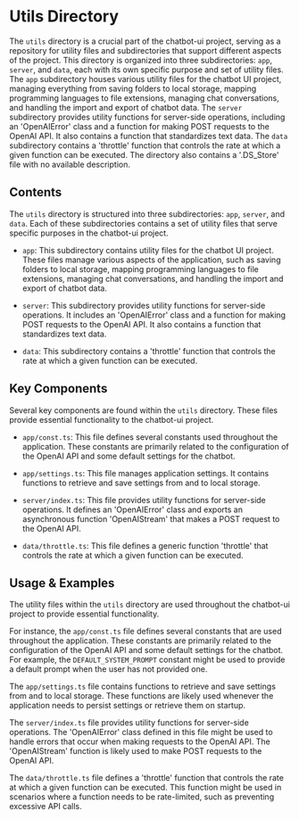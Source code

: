 
# Utils Directory

The `utils` directory is a crucial part of the chatbot-ui project, serving as a repository for utility files and subdirectories that support different aspects of the project. This directory is organized into three subdirectories: `app`, `server`, and `data`, each with its own specific purpose and set of utility files. The `app` subdirectory houses various utility files for the chatbot UI project, managing everything from saving folders to local storage, mapping programming languages to file extensions, managing chat conversations, and handling the import and export of chatbot data. The `server` subdirectory provides utility functions for server-side operations, including an 'OpenAIError' class and a function for making POST requests to the OpenAI API. It also contains a function that standardizes text data. The `data` subdirectory contains a 'throttle' function that controls the rate at which a given function can be executed. The directory also contains a '.DS_Store' file with no available description.

## Contents

The `utils` directory is structured into three subdirectories: `app`, `server`, and `data`. Each of these subdirectories contains a set of utility files that serve specific purposes in the chatbot-ui project.

- `app`: This subdirectory contains utility files for the chatbot UI project. These files manage various aspects of the application, such as saving folders to local storage, mapping programming languages to file extensions, managing chat conversations, and handling the import and export of chatbot data.

- `server`: This subdirectory provides utility functions for server-side operations. It includes an 'OpenAIError' class and a function for making POST requests to the OpenAI API. It also contains a function that standardizes text data.

- `data`: This subdirectory contains a 'throttle' function that controls the rate at which a given function can be executed.

## Key Components

Several key components are found within the `utils` directory. These files provide essential functionality to the chatbot-ui project.

- `app/const.ts`: This file defines several constants used throughout the application. These constants are primarily related to the configuration of the OpenAI API and some default settings for the chatbot.

- `app/settings.ts`: This file manages application settings. It contains functions to retrieve and save settings from and to local storage.

- `server/index.ts`: This file provides utility functions for server-side operations. It defines an 'OpenAIError' class and exports an asynchronous function 'OpenAIStream' that makes a POST request to the OpenAI API.

- `data/throttle.ts`: This file defines a generic function 'throttle' that controls the rate at which a given function can be executed.

## Usage & Examples

The utility files within the `utils` directory are used throughout the chatbot-ui project to provide essential functionality.

For instance, the `app/const.ts` file defines several constants that are used throughout the application. These constants are primarily related to the configuration of the OpenAI API and some default settings for the chatbot. For example, the `DEFAULT_SYSTEM_PROMPT` constant might be used to provide a default prompt when the user has not provided one.

The `app/settings.ts` file contains functions to retrieve and save settings from and to local storage. These functions are likely used whenever the application needs to persist settings or retrieve them on startup.

The `server/index.ts` file provides utility functions for server-side operations. The 'OpenAIError' class defined in this file might be used to handle errors that occur when making requests to the OpenAI API. The 'OpenAIStream' function is likely used to make POST requests to the OpenAI API.

The `data/throttle.ts` file defines a 'throttle' function that controls the rate at which a given function can be executed. This function might be used in scenarios where a function needs to be rate-limited, such as preventing excessive API calls.
